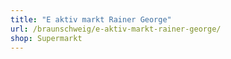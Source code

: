 ```yaml
---
title: "E aktiv markt Rainer George"
url: /braunschweig/e-aktiv-markt-rainer-george/
shop: Supermarkt
---
```


